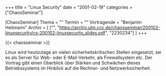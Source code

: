 +++
title = "Linux Security"
date = "2001-02-19"
categories = ["ChaosSeminar"]

[ChaosSeminar]
Thema = ""
Termin = ""
Vortragende = "Benjamin Heitmann"
Archiv = [
	["", "https://archiv.ulm.ccc.de/chaosseminar/200102-linuxsecurity/cs-200102-linuxsecurity_slides.pdf", "2230234"]
	]
+++

{{< chaosseminar >}}

Linux wird heutzutage an vielen sicherheitskritischen Stellen eingesetzt, sei es als Server für Web- oder E-Mail-Verkehr, als Firewallsystem etc. Der Vortrag gibt einen Überblick über Stärken und Schwächen dieses Betriebssystems im Hinblick auf die Rechner- und Netzwerksicherheit.
